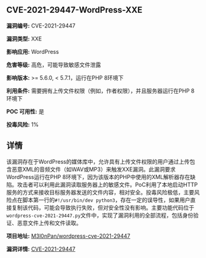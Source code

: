 ## CVE-2021-29447-WordPress-XXE

**漏洞编号:** CVE-2021-29447

**漏洞类型:** XXE

**影响应用:** WordPress

**危害等级:** 高危，可能导致敏感文件泄露

**影响版本:** >= 5.6.0, < 5.7.1，运行在PHP 8环境下

**利用条件:** 需要拥有上传文件权限（例如，作者权限），并且服务器运行在PHP 8环境下

**POC 可用性:** 是

**投毒风险:** 1%

## 详情

该漏洞存在于WordPress的媒体库中，允许具有上传文件权限的用户通过上传包含恶意XML的音频文件（如WAV或MP3）来触发XXE漏洞。此漏洞要求WordPress运行在PHP 8环境下，因为该版本的PHP中使用的XML解析器存在缺陷。攻击者可以利用此漏洞读取服务器上的敏感文件。PoC利用了本地启动HTTP服务的方式来接收目标服务器发送的文件内容，相对安全。投毒风险极低，主要风险点在脚本第一行的`#!/usr/bin/dev python3`，存在一定的误导性，如果用户直接复制该代码，可能会导致执行失败，但对安全性没有影响。主要功能代码位于`wordpress-cve-2021-29447.py`文件中，实现了漏洞利用的全部流程，包括身份验证、恶意文件上传和文件读取。

**项目地址:** [M3l0nPan/wordpress-cve-2021-29447](https://github.com/M3l0nPan/wordpress-cve-2021-29447)

**漏洞详情:** [CVE-2021-29447](https://nvd.nist.gov/vuln/detail/CVE-2021-29447)